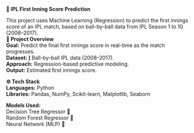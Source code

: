 **🏏 IPL First Inning Score Prediction**  

This project uses Machine Learning (Regression) to predict the first innings score of an IPL match, based on ball-by-ball data from IPL Season 1 to 10 (2008–2017).  
**📌 Project Overview**  
**Goal:** Predict the final first innings score in real-time as the match progresses.  
**Dataset: ]** Ball-by-ball IPL data (2008–2017).  
**Approach:** Regression-based predictive modeling.  
**Output:** Estimated first innings score.  

**⚙️ Tech Stack**  
**Languages:** Python  
**Libraries:** Pandas, NumPy, Scikit-learn, Matplotlib, Seaborn  

**Models Used:**  
Decision Tree Regressor 🌳  
Random Forest Regressor 🌲  
Neural Network (MLP) 🧠  

